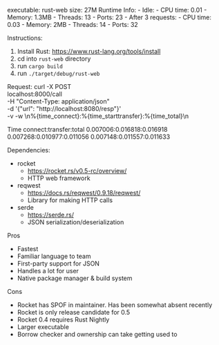 executable: rust-web
size: 27M
Runtime Info:
    - Idle:
        - CPU time: 0.01
        - Memory: 1.3MB
        - Threads: 13
        - Ports: 23
    - After 3 requests:
        - CPU time: 0.03
        - Memory: 2MB
        - Threads: 14
        - Ports: 32

Instructions:
1. Install Rust: https://www.rust-lang.org/tools/install
2. cd into `rust-web` directory
3. run `cargo build`
4. run `./target/debug/rust-web`

Request:
curl -X POST \
localhost:8000/call \
-H "Content-Type: application/json" \
-d '{"url": "http://localhost:8080/resp"}' \
-v -w \\n%{time_connect}:%{time_starttransfer}:%{time_total}\\n

Time
connect:transfer:total
0.007006:0.016818:0.016918
0.007268:0.010977:0.011056
0.007148:0.011557:0.011633

Dependencies:
- rocket
    - https://rocket.rs/v0.5-rc/overview/
    - HTTP web framework
- reqwest
    - https://docs.rs/reqwest/0.9.18/reqwest/
    - Library for making HTTP calls
- serde
    - https://serde.rs/
    - JSON serialization/deserialization

Pros
- Fastest
- Familiar language to team
- First-party support for JSON
- Handles a lot for user
- Native package manager & build system

Cons
- Rocket has SPOF in maintainer. Has been somewhat absent recently
- Rocket is only release candidate for 0.5
- Rocket 0.4 requires Rust Nightly
- Larger executable
- Borrow checker and ownership can take getting used to
